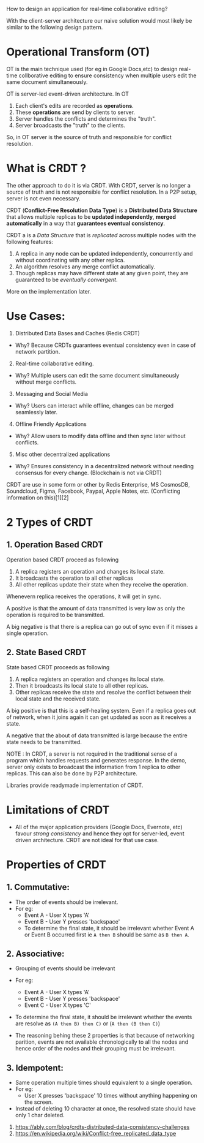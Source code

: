 How to design an application for real-time collaborative editing?

With the client-server architecture our naive solution would most likely be similar to the following design pattern.

# Operational Transform (OT)

OT is the main technique used (for eg in Google Docs,etc) to design real-time collborative editing to ensure consistency when multiple users edit the same document simultaneously.

OT is server-led event-driven architecture. In OT

1. Each client's edits are recorded as **operations**.
2. These **operations** are send by clients to server.
3. Server handles the conflicts and determines the "truth".
4. Server broadcasts the "truth" to the clients.

So, in OT server is the source of truth and responsible for conflict resolution.

# What is CRDT ?

The other approach to do it is via CRDT. With CRDT, server is no longer a source of truth and is not responsible for conflict resolution. In a P2P setup, server is not even necessary.

CRDT (**Conflict-Free Resolution Data Type**) is a **Distributed Data Structure** that allows multiple replicas to be **updated independently**, **merged automatically** in a way that **guarantees eventual consistency**.

CRDT a is a _Data Structure_ that is _replicated_ across multiple nodes with the following features:

1. A replica in any node can be updated independently, concurrently and without coordinating with any other replica.
2. An algorithm resolves any merge conflict automatically.
3. Though replicas may have different state at any given point, they are guaranteed to be _eventually convergent_.

More on the implementation later.

# Use Cases:

1. Distributed Data Bases and Caches (Redis CRDT)

- Why? Because CRDTs guarantees eventual consistency even in case of network partition.

2. Real-time collaborative editing.

- Why? Multiple users can edit the same document simultaneously without merge conflicts.

3. Messaging and Social Media

- Why? Users can interact while offline, changes can be merged seamlessly later.

4. Offline Friendly Applications

- Why? Allow users to modify data offline and then sync later without conflicts.

5. Misc other decentralized applications

- Why? Ensures consistency in a decentralized network without needing consensus for every change. (Blockchain is not via CRDT)

CRDT are use in some form or other by Redis Enterprise, MS CosmosDB, Soundcloud, Figma, Facebook, Paypal, Apple Notes, etc. (Conflicting information on this)[1][2]

# 2 Types of CRDT

## 1. Operation Based CRDT

Operation based CRDT proceed as following

1. A replica registers an operation and changes its local state.
2. It broadcasts the operation to all other replicas
3. All other replicas update their state when they receive the operation.

Whenevern replica receives the operations, it will get in sync.

A positive is that the amount of data transmitted is very low as only the operation is required to be transmitted.

A big negative is that there is a replica can go out of sync even if it misses a single operation.

## 2. State Based CRDT

State based CRDT proceeds as following

1. A replica registers an operation and changes its local state.
2. Then it broadcasts its local state to all other replicas.
3. Other replicas receive the state and resolve the conflict between their local state and the received state.

A big positive is that this is a self-healing system. Even if a replica goes out of network, when it joins again it can get updated as soon as it receives a state.

A negative that the about of data transmitted is large because the entire state needs to be transmitted.

NOTE : In CRDT, a server is not required in the traditional sense of a program which handles requests and generates response. In the demo, server only exists to broadcast the information from 1 replica to other replicas. This can also be done by P2P architecture.

Libraries provide readymade implementation of CRDT.

# Limitations of CRDT

- All of the major application providers (Google Docs, Evernote, etc) favour _strong consistency_ and hence they opt for server-led, event driven architecture. CRDT are not ideal for that use case.

# Properties of CRDT

## 1. Commutative:

- The order of events should be irrelevant.
- For eg:
  - Event A - User X types 'A'
  - Event B - User Y presses 'backspace'
  - To determine the final state, it should be irrelevant whether Event A or Event B occurred first ie `A then B` should be same as `B then A`.

## 2. Associative:

- Grouping of events should be irrelevant
- For eg:
  - Event A - User X types 'A'
  - Event B - User Y presses 'backspace'
  - Event C - User X types 'C'
- To determine the final state, it should be irrelevant whether the events are resolve as `(A then B) then C)` or (`A then (B then C)`)

- The reasoning behing these 2 properties is that because of networking parition, events are not available chronologically to all the nodes and hence order of the nodes and their grouping must be irrelevant.

## 3. Idempotent:

- Same operation multiple times should equivalent to a single operation.
- For eg:
  - User X presses 'backspace' 10 times without anything happening on the screen.
- Instead of deleting 10 character at once, the resolved state should have only 1 char deleted.

1. https://ably.com/blog/crdts-distributed-data-consistency-challenges
2. https://en.wikipedia.org/wiki/Conflict-free_replicated_data_type
